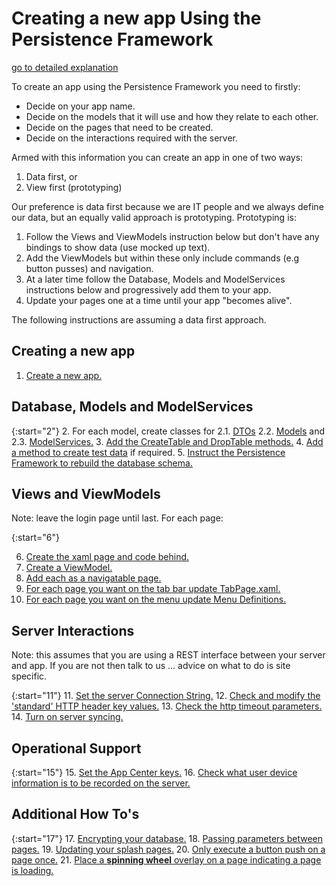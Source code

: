 # Creating a new app Using the Persistence Framework
[go to detailed explanation](https://melbourne-app-development.github.io/PersistenceFramework/CreatingANewAppDetail)


To create an app using the Persistence Framework you need to firstly:
* Decide on your app name.
* Decide on the models that it will use and how they relate to each other.
* Decide on the pages that need to be created.
* Decide on the interactions required with the server.

Armed with this information you can create an app in one of two ways:
1. Data first, or
2. View first (prototyping)

Our preference is data first because we are IT people and we always define our data, but an equally valid approach is prototyping. Prototyping is:
1. Follow the Views and ViewModels instruction below but don't have any bindings to show data (use mocked up text).
2. Add the ViewModels but within these only include commands (e.g button pusses) and navigation.
3. At a later time follow the Database, Models and ModelServices instructions below and progressively add them to your app.
4. Update your pages one at a time until your app "becomes alive".

The following instructions are assuming a data first approach.

## Creating a new app

1. [Create a new app.](https://melbourne-app-development.github.io/PersistenceFramework/CreatingANewAppDetail#CreateAppProject)

## Database, Models and ModelServices

{:start="2"}
2. For each model, create classes for 
2.1. [DTOs](https://melbourne-app-development.github.io/PersistenceFramework/CreatingANewAppDetail#DTOs)
2.2. [Models](https://melbourne-app-development.github.io/PersistenceFramework/CreatingANewAppDetail#Models) and
2.3. [ModelServices.](https://melbourne-app-development.github.io/PersistenceFramework/CreatingANewAppDetail#ModelServices)
3. [Add the CreateTable and DropTable methods.](https://melbourne-app-development.github.io/PersistenceFramework/CreatingANewAppDetail#CreateDrop)
4. [Add a method to create test data](https://melbourne-app-development.github.io/PersistenceFramework/CreatingANewAppDetail#TestData) if required.
5. [Instruct the Persistence Framework to rebuild the database schema.](https://melbourne-app-development.github.io/PersistenceFramework/CreatingANewAppDetail#CurrentDBVersion)


## Views and ViewModels

Note: leave the login page until last.
For each page:

{:start="6"}

6. [Create the xaml page and code behind.](https://melbourne-app-development.github.io/PersistenceFramework/CreatingANewAppDetail#CreateView)
7. [Create a ViewModel.](https://melbourne-app-development.github.io/PersistenceFramework/CreatingANewAppDetail#ViewModel)
8. [Add each as a navigatable page.](https://melbourne-app-development.github.io/PersistenceFramework/CreatingANewAppDetail#RegisterForNavigation)
9. [For each page you want on the tab bar update TabPage.xaml.](https://melbourne-app-development.github.io/PersistenceFramework/CreatingANewAppDetail#TabPage)
10. [For each page you want on the menu update Menu Definitions.](https://melbourne-app-development.github.io/PersistenceFramework/CreatingANewAppDetail#Menu)

## Server Interactions

Note: this assumes that you are using a REST interface between your server and app. If you are not then talk to us ... advice on what to do is site specific.

{:start="11"}
11. [Set the server Connection String.](https://melbourne-app-development.github.io/PersistenceFramework/CreatingANewAppDetail#Server)
12. [Check and modify the 'standard' HTTP header key values.](https://melbourne-app-development.github.io/PersistenceFramework/CreatingANewAppDetail#Headers)
13. [Check the http timeout parameters.](https://melbourne-app-development.github.io/PersistenceFramework/CreatingANewAppDetail#Timeout)
14. [Turn on server syncing.](https://melbourne-app-development.github.io/PersistenceFramework/CreatingANewAppDetail#ServerSync)

## Operational Support

{:start="15"}
15. [Set the App Center keys.](https://melbourne-app-development.github.io/PersistenceFramework/CreatingANewAppDetail#AppCenter)
16. [Check what user device information is to be recorded on the server.](https://melbourne-app-development.github.io/PersistenceFramework/CreatingANewAppDetail#DeviceInfo)

## Additional How To's

{:start="17"}
17. [Encrypting your database.](https://melbourne-app-development.github.io/PersistenceFramework/CreatingANewAppDetail#DBEncrypt)
18. [Passing parameters between pages.](https://melbourne-app-development.github.io/PersistenceFramework/CreatingANewAppDetail#PassingParams)
19. [Updating your splash pages.](https://melbourne-app-development.github.io/PersistenceFramework/CreatingANewAppDetail#Splash)
20. [Only execute a button push on a page once.](https://melbourne-app-development.github.io/PersistenceFramework/CreatingANewAppDetail#SingleRun)
21. [Place a __spinning wheel__ overlay on a page indicating a page is loading.](https://melbourne-app-development.github.io/PersistenceFramework/CreatingANewAppDetail#Spinning)

